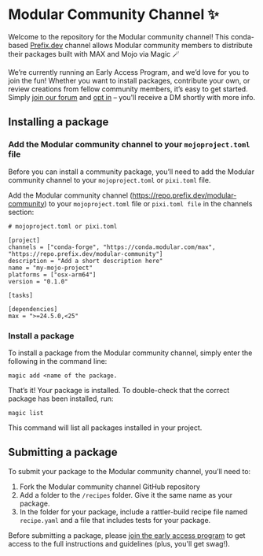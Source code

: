 # Modular Community Channel ✨

Welcome to the repository for the Modular community channel! This conda-based [Prefix.dev](http://Prefix.dev) channel allows Modular community members to distribute their packages built with MAX and Mojo via Magic 🪄

We’re currently running an Early Access Program, and we’d love for you to join the fun! Whether you want to install packages, contribute your own, or review creations from fellow community members, it’s easy to get started. Simply [join our forum](https://forum.modular.com/t/community-channel-early-access/213) and [opt in](https://forum.modular.com/t/community-channel-early-access/213) – you'll receive a DM shortly with more info.

## Installing a package

### Add the Modular community channel to your `mojoproject.toml` file

Before you can install a community package, you’ll need to add the Modular community channel to your `mojoproject.toml` or `pixi.toml` file.

Add the Modular community channel (https://repo.prefix.dev/modular-community) to your `mojoproject.toml` file or `pixi.toml file` in the channels section:

```
# mojoproject.toml or pixi.toml

[project]
channels = ["conda-forge", "https://conda.modular.com/max", "https://repo.prefix.dev/modular-community"]
description = "Add a short description here"
name = "my-mojo-project"
platforms = ["osx-arm64"]
version = "0.1.0"

[tasks]

[dependencies]
max = ">=24.5.0,<25"
```

### **Install a package**

To install a package from the Modular community channel, simply enter the following in the command line: 
```
magic add <name of the package.
```

That’s it! Your package is installed. To double-check that the correct package has been installed, run:
```
magic list
```
This command will list all packages installed in your project.

## Submitting a package

To submit your package to the Modular community channel, you’ll need to:
1. Fork the Modular community channel GitHub repository
2. Add a folder to the `/recipes` folder. Give it the same name as your package.
3. In the folder for your package, include a rattler-build recipe file named `recipe.yaml` and a file that includes tests for your package.

Before submitting a package, please [join the early access program](https://forum.modular.com/t/community-channel-early-access/213) to get access to the full instructions and guidelines (plus, you'll get swag!).
